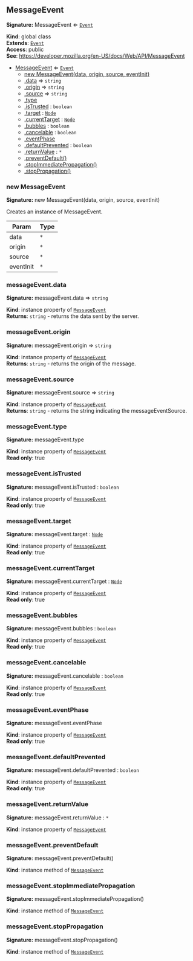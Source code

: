 ## MessageEvent
**Signature:** MessageEvent ⇐ [`Event`](#event)

**Kind**: global class  
**Extends**: [`Event`](#event)  
**Access**: public  
**See**: https://developer.mozilla.org/en-US/docs/Web/API/MessageEvent  

* [MessageEvent](#messageevent) ⇐ [`Event`](#event)
    * [new MessageEvent(data, origin, source, eventInit)](#new-messageevent-new)
    * [.data](#messageevent-data) ⇒ `string`
    * [.origin](#messageevent-origin) ⇒ `string`
    * [.source](#messageevent-source) ⇒ `string`
    * [.type](#event-type)
    * [.isTrusted](#event-istrusted) : `boolean`
    * [.target](#event-target) : [`Node`](#node)
    * [.currentTarget](#event-currenttarget) : [`Node`](#node)
    * [.bubbles](#event-bubbles) : `boolean`
    * [.cancelable](#event-cancelable) : `boolean`
    * [.eventPhase](#event-eventphase)
    * [.defaultPrevented](#event-defaultprevented) : `boolean`
    * [.returnValue](#event-returnvalue) : `*`
    * [.preventDefault()](#event-preventdefault)
    * [.stopImmediatePropagation()](#event-stopimmediatepropagation)
    * [.stopPropagation()](#event-stoppropagation)

### new MessageEvent
**Signature:** new MessageEvent(data, origin, source, eventInit)

Creates an instance of MessageEvent.


| Param | Type |
| --- | --- |
| data | `*` | 
| origin | `*` | 
| source | `*` | 
| eventInit | `*` | 

### messageEvent.data
**Signature:** messageEvent.data ⇒ `string`

**Kind**: instance property of [`MessageEvent`](#messageevent)  
**Returns**: `string` - returns the data sent by the server.  
### messageEvent.origin
**Signature:** messageEvent.origin ⇒ `string`

**Kind**: instance property of [`MessageEvent`](#messageevent)  
**Returns**: `string` - returns the origin of the message.  
### messageEvent.source
**Signature:** messageEvent.source ⇒ `string`

**Kind**: instance property of [`MessageEvent`](#messageevent)  
**Returns**: `string` - returns the string indicating the messageEventSource.  
### messageEvent.type
**Signature:** messageEvent.type

**Kind**: instance property of [`MessageEvent`](#messageevent)  
**Read only**: true  
### messageEvent.isTrusted
**Signature:** messageEvent.isTrusted : `boolean`

**Kind**: instance property of [`MessageEvent`](#messageevent)  
**Read only**: true  
### messageEvent.target
**Signature:** messageEvent.target : [`Node`](#node)

**Kind**: instance property of [`MessageEvent`](#messageevent)  
**Read only**: true  
### messageEvent.currentTarget
**Signature:** messageEvent.currentTarget : [`Node`](#node)

**Kind**: instance property of [`MessageEvent`](#messageevent)  
**Read only**: true  
### messageEvent.bubbles
**Signature:** messageEvent.bubbles : `boolean`

**Kind**: instance property of [`MessageEvent`](#messageevent)  
**Read only**: true  
### messageEvent.cancelable
**Signature:** messageEvent.cancelable : `boolean`

**Kind**: instance property of [`MessageEvent`](#messageevent)  
**Read only**: true  
### messageEvent.eventPhase
**Signature:** messageEvent.eventPhase

**Kind**: instance property of [`MessageEvent`](#messageevent)  
**Read only**: true  
### messageEvent.defaultPrevented
**Signature:** messageEvent.defaultPrevented : `boolean`

**Kind**: instance property of [`MessageEvent`](#messageevent)  
**Read only**: true  
### messageEvent.returnValue
**Signature:** messageEvent.returnValue : `*`

**Kind**: instance property of [`MessageEvent`](#messageevent)  
### messageEvent.preventDefault
**Signature:** messageEvent.preventDefault()

**Kind**: instance method of [`MessageEvent`](#messageevent)  
### messageEvent.stopImmediatePropagation
**Signature:** messageEvent.stopImmediatePropagation()

**Kind**: instance method of [`MessageEvent`](#messageevent)  
### messageEvent.stopPropagation
**Signature:** messageEvent.stopPropagation()

**Kind**: instance method of [`MessageEvent`](#messageevent)  
